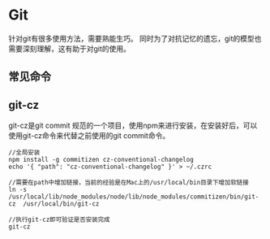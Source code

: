 # Git

针对git有很多使用方法，需要熟能生巧。 同时为了对抗记忆的遗忘，git的模型也需要深刻理解，这有助于对git的使用。


## 常见命令



## git-cz
git-cz是git commit 规范的一个项目，使用npm来进行安装，在安装好后，可以使用git-cz命令来代替之前使用的git commit命令。

```
//全局安装
npm install -g commitizen cz-conventional-changelog
echo '{ "path": "cz-conventional-changelog" }' > ~/.czrc

//需要在path中增加链接，当前的经验是在Mac上的/usr/local/bin目录下增加软链接
ln -s  /usr/local/lib/node_modules/node/lib/node_modules/commitizen/bin/git-cz  /usr/local/bin/git-cz

//执行git-cz即可验证是否安装完成
git-cz
```
